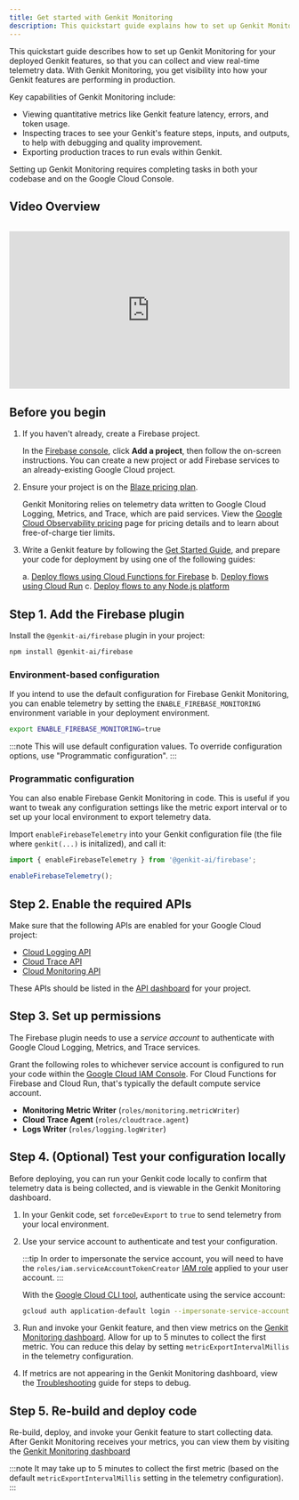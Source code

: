 ```yaml
---
title: Get started with Genkit Monitoring
description: This quickstart guide explains how to set up Genkit Monitoring for your deployed Genkit features to collect and view real-time telemetry data, including metrics, traces, and production trace exports for evaluations.
---
```


This quickstart guide describes how to set up Genkit Monitoring for
your deployed Genkit features, so that you can collect and view real-time
telemetry data. With Genkit Monitoring, you get visibility into how
your Genkit features are performing in production.

Key capabilities of Genkit Monitoring include:

- Viewing quantitative metrics like Genkit feature latency, errors, and
  token usage.
- Inspecting traces to see your Genkit's feature steps, inputs, and outputs,
  to help with debugging and quality improvement.
- Exporting production traces to run evals within Genkit.

Setting up Genkit Monitoring requires completing tasks in both your codebase
and on the Google Cloud Console.

## Video Overview

<div style="position: relative; width: 100%; max-width: 800px; margin: 2rem auto 0;">
  <div style="position: relative; padding-bottom: 56.25%; height: 0; overflow: hidden;">
    <iframe 
      src="https://www.youtube.com/embed/9zTgJgXTHPQ" 
      title="Genkit monitoring - Release Notes Deep Dive" 
      frameborder="0" 
      allow="accelerometer; autoplay; clipboard-write; encrypted-media; gyroscope; picture-in-picture; web-share" 
      allow="fullscreen"
      style="position: absolute; top: 0; left: 0; width: 100%; height: 100%;"
    ></iframe>
  </div>
</div>

## Before you begin

1. If you haven't already, create a Firebase project.

   In the [Firebase console](https://console.firebase.google.com), click
   **Add a project**, then follow the on-screen instructions. You can
   create a new project or add Firebase services to an already-existing Google Cloud project.

2. Ensure your project is on the
   [Blaze pricing plan](https://firebase.google.com/pricing).

   Genkit Monitoring relies on telemetry data written to Google Cloud
   Logging, Metrics, and Trace, which are paid services. View the
   [Google Cloud Observability pricing](https://cloud.google.com/stackdriver/pricing) page for pricing details and to learn about free-of-charge tier limits.

3. Write a Genkit feature by following the [Get Started Guide](/docs/get-started), and prepare your code for deployment by using one of the following guides:

   a. [Deploy flows using Cloud Functions for Firebase](/docs/firebase)
   b. [Deploy flows using Cloud Run](/docs/cloud-run)
   c. [Deploy flows to any Node.js platform](/docs/deploy-node)

## Step 1. Add the Firebase plugin

Install the `@genkit-ai/firebase` plugin in your project:

```bash
npm install @genkit-ai/firebase
```

### Environment-based configuration

If you intend to use the default configuration for Firebase Genkit
Monitoring, you can enable telemetry by setting the
`ENABLE_FIREBASE_MONITORING` environment variable in your deployment
environment.

```bash
export ENABLE_FIREBASE_MONITORING=true
```

:::note
This will use default configuration values. To
override configuration options, use "Programmatic configuration".
:::

### Programmatic configuration

You can also enable Firebase Genkit Monitoring in code. This is useful
if you want to tweak any configuration settings like the metric export
interval or to set up your local environment to export telemetry data.

Import `enableFirebaseTelemetry` into your Genkit configuration file (the
file where `genkit(...)` is initalized), and call it:

```typescript
import { enableFirebaseTelemetry } from '@genkit-ai/firebase';

enableFirebaseTelemetry();
```

## Step 2. Enable the required APIs

Make sure that the following APIs are enabled for your Google Cloud project:

- [Cloud Logging API](https://console.cloud.google.com/apis/library/logging.googleapis.com)
- [Cloud Trace API](https://console.cloud.google.com/apis/library/cloudtrace.googleapis.com)
- [Cloud Monitoring API](https://console.cloud.google.com/apis/library/monitoring.googleapis.com)

These APIs should be listed in the
[API dashboard](https://console.cloud.google.com/apis/dashboard) for your
project.

## Step 3. Set up permissions

The Firebase plugin needs to use a _service account_ to authenticate with
Google Cloud Logging, Metrics, and Trace services.

Grant the following roles to whichever service account is configured to run your code within the [Google Cloud IAM Console](https://console.cloud.google.com/iam-admin/iam). For Cloud Functions for Firebase and Cloud Run, that's typically the default compute service account.

- **Monitoring Metric Writer** (`roles/monitoring.metricWriter`)
- **Cloud Trace Agent** (`roles/cloudtrace.agent`)
- **Logs Writer** (`roles/logging.logWriter`)

## Step 4. (Optional) Test your configuration locally

Before deploying, you can run your Genkit code locally to confirm that
telemetry data is being collected, and is viewable in the Genkit Monitoring
dashboard.

1. In your Genkit code, set `forceDevExport` to `true` to send telemetry from
   your local environment.

2. Use your service account to authenticate and test your configuration.

   :::tip
   In order to impersonate the service account, you will need to have
   the `roles/iam.serviceAccountTokenCreator`
   [IAM role](https://console.cloud.google.com/iam-admin/iam) applied to your
   user account.
   :::

   With the
   [Google Cloud CLI tool](https://cloud.google.com/sdk/docs/install?authuser=0),
   authenticate using the service account:

   ```bash
   gcloud auth application-default login --impersonate-service-account SERVICE_ACCT_EMAIL
   ```

3. Run and invoke your Genkit feature, and then view metrics on the
   [Genkit Monitoring dashboard](https://console.firebase.google.com/project/_/genai_monitoring).
   Allow for up to 5 minutes to collect the first metric. You can reduce this
   delay by setting `metricExportIntervalMillis` in the telemetry configuration.

4. If metrics are not appearing in the Genkit Monitoring dashboard, view the
   [Troubleshooting](/docs/observability/troubleshooting) guide for steps
   to debug.

## Step 5. Re-build and deploy code

Re-build, deploy, and invoke your Genkit feature to start collecting data.
After Genkit Monitoring receives your metrics, you can view them by
visiting the
[Genkit Monitoring dashboard](https://console.firebase.google.com/project/_/genai_monitoring)

:::note
It may take up to 5 minutes to collect the first metric (based on the default `metricExportIntervalMillis` setting in the telemetry configuration).
:::
